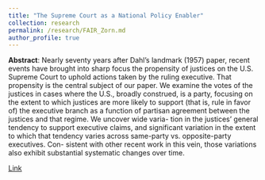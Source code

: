 ```yaml
---
title: "The Supreme Court as a National Policy Enabler"
collection: research
permalink: /research/FAIR_Zorn.md
author_profile: true
---
```

**Abstract**: Nearly seventy years after Dahl’s landmark (1957) paper, recent events have brought into
sharp focus the propensity of justices on the U.S. Supreme Court to uphold actions taken by
the ruling executive. That propensity is the central subject of our paper. We examine the votes
of the justices in cases where the U.S., broadly construed, is a party, focusing on the extent to
which justices are more likely to support (that is, rule in favor of) the executive branch as a
function of partisan agreement between the justices and that regime. We uncover wide varia-
tion in the justices’ general tendency to support executive claims, and significant variation in
the extent to which that tendency varies across same-party vs. opposite-party executives. Con-
sistent with other recent work in this vein, those variations also exhibit substantial systematic
changes over time.

[Link](https://www.dropbox.com/scl/fi/i9zn0erbhhwrk1yo9pvhu/Herlihy-Zorn-FAIR-2025.pdf?rlkey=rvg3txxdgl3wr1w5marknjq8z&st=ceuqjv24&dl=0)
